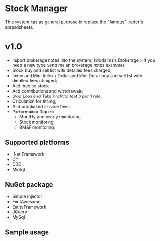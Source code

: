 # Stock Manager
This system has as general purpose to replace the "famous" trader's spreadsheets.

# v1.0
- Import brokerage notes into the system; (Modalmais Brokerage > If you need a new type Send me an brokerage notes exemple)
- Stock buy and sell list with detailed fees charged;
- Index and Mini Index / Dollar and Mini Dollar buy and sell list with detailed fees charged;
- Add Income stock;
- Add contributions and withdrawals;
- Stop Loss and Take Profit to test 3 per 1 rule;
- Calculation for tithing;
- Add purchased service fees;
- Performance Report:
  - Monthly and yearly monitoring;
  - Stock monitoring;
  - BM&F monitoring;
  
## Supported platforms
- .Net Framework 
- C#
- DDD
- MySql

## NuGet package
- Simple Injector
- FontAwesome
- EntityFramework
- JQuery
- MySql

## Sample usage
